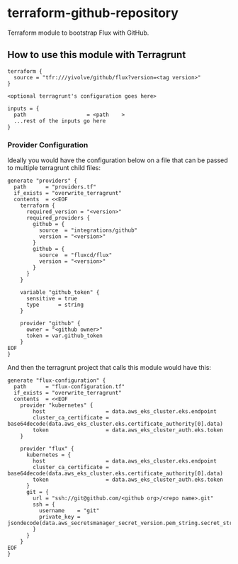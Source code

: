 # terraform-github-repository

Terraform module to bootstrap Flux with GitHub.

## How to use this module with Terragrunt

```hcl
terraform {
  source = "tfr:///yivolve/github/flux?version=<tag version>"
}

<optional terragrunt's configuration goes here>

inputs = {
  path                   = <path    >
  ...rest of the inputs go here
}

```

### Provider Configuration

Ideally you would have the configuration below on a file that can be passed to multiple terragrunt child files:

```hcl
generate "providers" {
  path      = "providers.tf"
  if_exists = "overwrite_terragrunt"
  contents  = <<EOF
    terraform {
      required_version = "<version>"
      required_providers {
        github = {
          source  = "integrations/github"
          version = "<version>"
        }
        github = {
          source  = "fluxcd/flux"
          version = "<version>"
        }
      }
    }

    variable "github_token" {
      sensitive = true
      type      = string
    }

    provider "github" {
      owner = "<github owner>"
      token = var.github_token
    }
EOF
}
```

And then the terragrunt project that calls this module would have this:

```hcl
generate "flux-configuration" {
  path      = "flux-configuration.tf"
  if_exists = "overwrite_terragrunt"
  contents  = <<EOF
    provider "kubernetes" {
        host                   = data.aws_eks_cluster.eks.endpoint
        cluster_ca_certificate = base64decode(data.aws_eks_cluster.eks.certificate_authority[0].data)
        token                  = data.aws_eks_cluster_auth.eks.token
    }

    provider "flux" {
      kubernetes = {
        host                   = data.aws_eks_cluster.eks.endpoint
        cluster_ca_certificate = base64decode(data.aws_eks_cluster.eks.certificate_authority[0].data)
        token                  = data.aws_eks_cluster_auth.eks.token
      }
      git = {
        url = "ssh://git@github.com/<github org>/<repo name>.git"
        ssh = {
          username    = "git"
          private_key = jsondecode(data.aws_secretsmanager_secret_version.pem_string.secret_string)
        }
      }
    }
EOF
}
```
